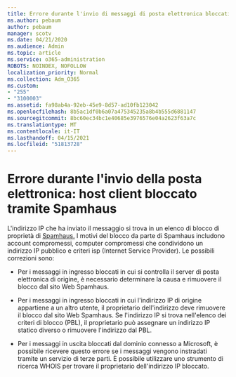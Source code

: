 ```yaml
---
title: Errore durante l'invio di messaggi di posta elettronica bloccati da SpamHaus
ms.author: pebaum
author: pebaum
manager: scotv
ms.date: 04/21/2020
ms.audience: Admin
ms.topic: article
ms.service: o365-administration
ROBOTS: NOINDEX, NOFOLLOW
localization_priority: Normal
ms.collection: Adm_O365
ms.custom:
- "255"
- "3100003"
ms.assetid: fa98ab4a-92eb-45e9-8d57-ad10fb123042
ms.openlocfilehash: 8b5ac1df0b6a07a475345235a8b4b555d6881147
ms.sourcegitcommit: 8bc60ec34bc1e40685e3976576e04a2623f63a7c
ms.translationtype: MT
ms.contentlocale: it-IT
ms.lasthandoff: 04/15/2021
ms.locfileid: "51813728"
---
```

# <a name="error-sending-email-client-host-blocked-using-spamhaus"></a>Errore durante l'invio della posta elettronica: host client bloccato tramite Spamhaus

L'indirizzo IP che ha inviato il messaggio si trova in un elenco di blocco di proprietà di [Spamhaus.](https://go.microsoft.com/fwlink/p/?linkid=123245) I motivi del blocco da parte di Spamhaus includono account compromessi, computer compromessi che condividono un indirizzo IP pubblico e criteri isp (Internet Service Provider). Le possibili correzioni sono:
  
- Per i messaggi in ingresso bloccati in cui si controlla il server di posta elettronica di origine, è necessario determinare la causa e rimuovere il blocco dal sito Web Spamhaus.

- Per i messaggi in ingresso bloccati in cui l'indirizzo IP di origine appartiene a un altro utente, il proprietario dell'indirizzo deve rimuovere il blocco dal sito Web Spamhaus. Se l'indirizzo IP si trova nell'elenco dei criteri di blocco (PBL), il proprietario può assegnare un indirizzo IP statico diverso o rimuovere l'indirizzo dal PBL.

- Per i messaggi in uscita bloccati dal dominio connesso a Microsoft, è possibile ricevere questo errore se i messaggi vengono instradati tramite un servizio di terze parti. È possibile utilizzare uno strumento di ricerca WHOIS per trovare il proprietario dell'indirizzo IP bloccato.
